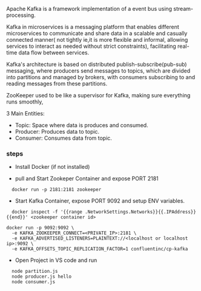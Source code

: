 Apache Kafka is a framework implementation of a event bus using stream-processing.


Kafka in microservices is a messaging platform that enables different microservices to communicate and share data in a scalable and casually connected manner( not tightly ie,it is more flexible and informal, allowing services to interact as needed without strict constraints), facilitating real-time data flow between services.

Kafka's architecture is based on distributed publish-subscribe(pub-sub) messaging, where producers send messages to topics, which are divided into partitions and managed by brokers, with consumers subscribing to and reading messages from these partitions.

 ZooKeeper used to be like a supervisor for Kafka, making sure everything runs smoothly,

3 Main Entities:
  - Topic: Space where data is produces and consumed.
  - Producer: Produces data to topic.
  - Consumer: Consumes data from topic.

  ### steps

  - Install Docker (if not installed)

  - pull and Start Zookeper Container and expose PORT 2181

  ```
    docker run -p 2181:2181 zookeeper
  ```

  - Start Kafka Container, expose PORT 9092 and setup ENV variables.

  <!-- to get KAFKA_ZOOKEEPER_CONNECT privete ip (in which zookeeper is running) -->

  ```
    docker inspect -f '{{range .NetworkSettings.Networks}}{{.IPAddress}}{{end}}' <zookeeper container id>
  ```

  ```
  docker run -p 9092:9092 \
    -e KAFKA_ZOOKEEPER_CONNECT=<PRIVATE_IP>:2181 \
    -e KAFKA_ADVERTISED_LISTENERS=PLAINTEXT://<localhost or localhost ip>:9092 \
    -e KAFKA_OFFSETS_TOPIC_REPLICATION_FACTOR=1 confluentinc/cp-kafka
  ```

  - Open Project in VS code and run

  ```
    node partition.js
    node producer.js hello
    node consumer.js
  ```
